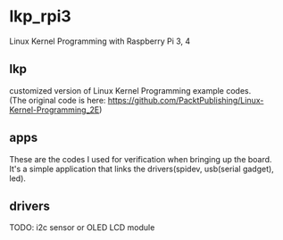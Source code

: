 # lkp_rpi3
Linux Kernel Programming with Raspberry Pi 3, 4  
  
## lkp
customized version of Linux Kernel Programming example codes.  
(The original code is here: https://github.com/PacktPublishing/Linux-Kernel-Programming_2E)  
  
## apps
These are the codes I used for verification when bringing up the board.  
It's a simple application that links the drivers(spidev, usb(serial gadget), led).  
  
## drivers
TODO: i2c sensor or OLED LCD module  
  
